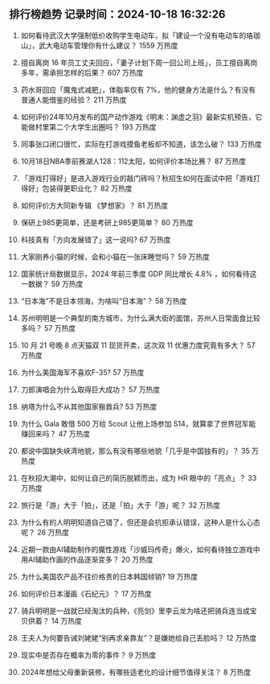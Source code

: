 
## 排行榜趋势 记录时间：2024-10-18 16:32:26
  
  1. 如何看待武汉大学强制低价收购学生电动车，拟「建设一个没有电动车的珞珈山」，武大电动车管理你有什么建议？ 1559 万热度
    
  2. 擅自离岗 16 年员工丈夫回应，「妻子计划下周一回公司上班」，员工擅自离岗多年，需承担怎样的后果？ 607 万热度
    
  3. 药水哥回应「魔鬼式减肥」，体脂率仅有 7%，他的健身方法是什么？有没有普通人能借鉴的经验？ 211 万热度
    
  4. 如何评价24年10月发布的国产动作游戏《明末：渊虚之羽》最新实机预告，它能做村里第二个大学生出圈吗？ 193 万热度
    
  5. 同事张口闭口很忙，实际在打游戏摸鱼老板却不知道，该怎么破？ 133 万热度
    
  6. 10月18日NBA季前赛湖人128：112太阳，如何评价本场比赛？ 87 万热度
    
  7. 「游戏打得好」是进入游戏行业的敲门砖吗？秋招生如何在面试中把「游戏打得好」包装得更职业化？ 82 万热度
    
  8. 如何评价方大同新专辑 《梦想家》？ 81 万热度
    
  9. 保研上985更简单，还是考研上985更简单？ 80 万热度
    
  10. 科技真有「方向发展错了」这一说吗? 67 万热度
    
  11. 大家刚养小猫的时候，会和小猫在一张床睡觉吗？ 59 万热度
    
  12. 国家统计局数据显示，2024 年前三季度 GDP 同比增长 4.8% ，如何看待这一数据？ 59 万热度
    
  13. “日本海”不是日本领海，为啥叫“日本海”？ 58 万热度
    
  14. 苏州明明是一个典型的南方城市，为什么满大街的面馆，苏州人日常面食比较多吗？ 57 万热度
    
  15. 10 月 21 号晚 8 点天猫双 11 现货开卖，这次双 11 优惠力度究竟有多大？ 57 万热度
    
  16. 为什么美国海军不喜欢F-35? 57 万热度
    
  17. 刀郎演唱会为什么取得巨大成功？ 57 万热度
    
  18. 纳塔为什么不从其他国家搬救兵? 53 万热度
    
  19. 为什么 Gala 敢借 500 万给 Scout 让他上场参加 S14，就算拿了世界冠军能赚回来吗？ 47 万热度
    
  20. 都说中国缺失峡湾地貌，那么有没有哪些地貌「几乎是中国独有的」？ 35 万热度
    
  21. 在秋招大潮中，如何让自己的简历脱颖而出，成为 HR 眼中的「亮点」？ 33 万热度
    
  22. 旅行是「游」大于「拍」，还是「拍」大于「游」呢？ 32 万热度
    
  23. 为什么有的人明明知道自己错了，但还是会抗拒承认错误，这种人是什么心态呢？ 26 万热度
    
  24. 近期一款由AI辅助制作的魔性游戏「沙威玛传奇」爆火，如何看待独立游戏中用AI辅助作画的作品逐渐变多？ 20 万热度
    
  25. 为什么美国农产品不往价格贵的日本韩国倾销? 19 万热度
    
  26. 如何评价日本漫画《石纪元》？ 17 万热度
    
  27. 骑兵明明是一战就已经淘汰的兵种，《亮剑》里李云龙为啥还把骑兵连当成宝贝供着？ 14 万热度
    
  28. 王夫人为何要告诫刘姥姥“别再求亲靠友”？是嫌她给自己丢脸吗？ 12 万热度
    
  29. 现实中是否存在概率为零的事件？ 9 万热度
    
  30. 2024年想给父母重新装修，有哪些适老化的设计细节值得关注？ 8 万热度
    
